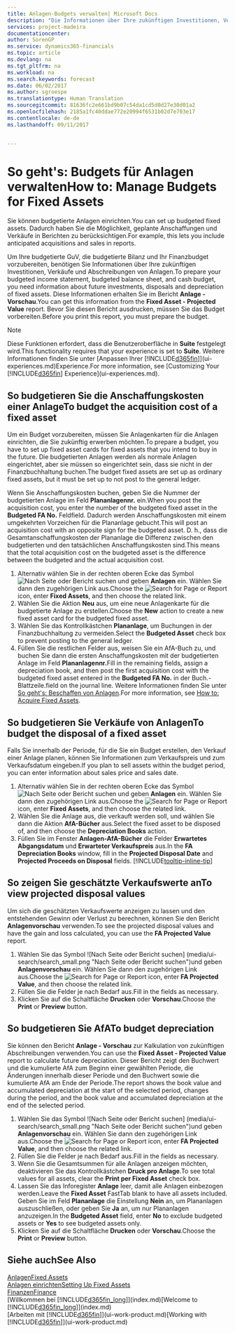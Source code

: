 ```yaml
---
title: Anlagen-Budgets verwalten| Microsoft Docs
description: "Die Informationen über Ihre zukünftigen Investitionen, Verkäufe und Abschreibungen von Anlagen, die Ihnen helfen, Budget- und Planungen vorzubereiten."
services: project-madeira
documentationcenter: 
author: SorenGP
ms.service: dynamics365-financials
ms.topic: article
ms.devlang: na
ms.tgt_pltfrm: na
ms.workload: na
ms.search.keywords: forecast
ms.date: 06/02/2017
ms.author: sgroespe
ms.translationtype: Human Translation
ms.sourcegitcommit: 81636fc2e661bd9b07c54da1cd5d0d27e30d01a2
ms.openlocfilehash: 2185a1fc40ddae772e20994f6531b02d7e703e17
ms.contentlocale: de-de
ms.lasthandoff: 09/11/2017


---
```

# <a name="how-to-manage-budgets-for-fixed-assets"></a><span data-ttu-id="93118-103">So geht's: Budgets für Anlagen verwalten</span><span class="sxs-lookup"><span data-stu-id="93118-103">How to: Manage Budgets for Fixed Assets</span></span>
<span data-ttu-id="93118-104">Sie können budgetierte Anlagen einrichten.</span><span class="sxs-lookup"><span data-stu-id="93118-104">You can set up budgeted fixed assets.</span></span> <span data-ttu-id="93118-105">Dadurch haben Sie die Möglichkeit, geplante Anschaffungen und Verkäufe in Berichten zu berücksichtigen.</span><span class="sxs-lookup"><span data-stu-id="93118-105">For example, this lets you include anticipated acquisitions and sales in reports.</span></span>  

<span data-ttu-id="93118-106">Um Ihre budgetierte GuV, die budgetierte Bilanz und Ihr Finanzbudget vorzubereiten, benötigen Sie Informationen über Ihre zukünftigen Investitionen, Verkäufe und Abschreibungen von Anlagen.</span><span class="sxs-lookup"><span data-stu-id="93118-106">To prepare your budgeted income statement, budgeted balance sheet, and cash budget, you need information about future investments, disposals and depreciation of fixed assets.</span></span> <span data-ttu-id="93118-107">Diese Informationen erhalten Sie im Bericht **Anlage - Vorschau**.</span><span class="sxs-lookup"><span data-stu-id="93118-107">You can get this information from the **Fixed Asset - Projected Value** report.</span></span> <span data-ttu-id="93118-108">Bevor Sie diesen Bericht ausdrucken, müssen Sie das Budget vorbereiten.</span><span class="sxs-lookup"><span data-stu-id="93118-108">Before you print this report, you must prepare the budget.</span></span>  

> [!NOTE]  
>   <span data-ttu-id="93118-109">Diese Funktionen erfordert, dass die Benutzeroberfläche in **Suite** festgelegt wird.</span><span class="sxs-lookup"><span data-stu-id="93118-109">This functionality requires that your experience is set to **Suite**.</span></span> <span data-ttu-id="93118-110">Weitere Informationen finden Sie unter [Anpassen Ihrer [!INCLUDE[d365fin](includes/d365fin_md.md)]](ui-experiences.md)Experience.</span><span class="sxs-lookup"><span data-stu-id="93118-110">For more information, see [Customizing Your [!INCLUDE[d365fin](includes/d365fin_md.md)] Experience](ui-experiences.md).</span></span>

## <a name="to-budget-the-acquisition-cost-of-a-fixed-asset"></a><span data-ttu-id="93118-111">So budgetieren Sie die Anschaffungskosten einer Anlage</span><span class="sxs-lookup"><span data-stu-id="93118-111">To budget the acquisition cost of a fixed asset</span></span>
<span data-ttu-id="93118-112">Um ein Budget vorzubereiten, müssen Sie Anlagenkarten für die Anlagen einrichten, die Sie zukünftig erwerben möchten.</span><span class="sxs-lookup"><span data-stu-id="93118-112">To prepare a budget, you have to set up fixed asset cards for fixed assets that you intend to buy in the future.</span></span> <span data-ttu-id="93118-113">Die budgetierten Anlagen werden als normale Anlagen eingerichtet, aber sie müssen so eingerichtet sein, dass sie nicht in der Finanzbuchhaltung buchen.</span><span class="sxs-lookup"><span data-stu-id="93118-113">The budget fixed assets are set up as ordinary fixed assets, but it must be set up to not post to the general ledger.</span></span>

<span data-ttu-id="93118-114">Wenn Sie Anschaffungskosten buchen, geben Sie die Nummer der budgetierten Anlage im Feld **Plananlagennr.** ein.</span><span class="sxs-lookup"><span data-stu-id="93118-114">When you post the acquisition cost, you enter the number of the budgeted fixed asset in the **Budgeted FA No.**</span></span> <span data-ttu-id="93118-115">Feld</span><span class="sxs-lookup"><span data-stu-id="93118-115">field.</span></span> <span data-ttu-id="93118-116">Dadurch werden Anschaffungskosten mit einem umgekehrten Vorzeichen für die Plananlage gebucht.</span><span class="sxs-lookup"><span data-stu-id="93118-116">This will post an acquisition cost with an opposite sign for the budgeted asset.</span></span> <span data-ttu-id="93118-117">D. h., dass die Gesamtanschaffungskosten der Plananlage die Differenz zwischen den budgetierten und den tatsächlichen Anschaffungskosten sind.</span><span class="sxs-lookup"><span data-stu-id="93118-117">This means that the total acquisition cost on the budgeted asset is the difference between the budgeted and the actual acquisition cost.</span></span>

1. <span data-ttu-id="93118-118">Alternativ wählen Sie in der rechten oberen Ecke das Symbol ![Nach Seite oder Bericht suchen](media/ui-search/search_small.png "Nach Seite oder Bericht suchen") und geben **Anlagen** ein. Wählen Sie dann den zugehörigen Link aus.</span><span class="sxs-lookup"><span data-stu-id="93118-118">Choose the ![Search for Page or Report](media/ui-search/search_small.png "Search for Page or Report icon") icon, enter **Fixed Assets**, and then choose the related link.</span></span>
2. <span data-ttu-id="93118-119">Wählen Sie die Aktion **Neu** aus, um eine neue Anlagenkarte für die budgetierte Anlage zu erstellen.</span><span class="sxs-lookup"><span data-stu-id="93118-119">Choose the **New** action to create a new fixed asset card for the budgeted fixed asset.</span></span>
3. <span data-ttu-id="93118-120">Wählen Sie das Kontrollkästchen **Plananlage**, um Buchungen in der Finanzbuchhaltung zu vermeiden.</span><span class="sxs-lookup"><span data-stu-id="93118-120">Select the **Budgeted Asset** check box to prevent posting to the general ledger.</span></span>
4. <span data-ttu-id="93118-121">Füllen Sie die restlichen Felder aus, weisen Sie ein AfA-Buch zu, und buchen Sie dann die ersten Anschaffungskosten mit der budgetierten Anlage im Feld **Plananlagennr.**</span><span class="sxs-lookup"><span data-stu-id="93118-121">Fill in the remaining fields, assign a depreciation book, and then post the first acquisition cost with the budgeted fixed asset entered in the **Budgeted FA No.**</span></span> <span data-ttu-id="93118-122">in der Buch.-Blattzeile.</span><span class="sxs-lookup"><span data-stu-id="93118-122">field on the journal line.</span></span> <span data-ttu-id="93118-123">Weitere Informationen finden Sie unter [So geht's: Beschaffen von Anlagen](fa-how-acquire.md).</span><span class="sxs-lookup"><span data-stu-id="93118-123">For more information, see [How to: Acquire Fixed Assets](fa-how-acquire.md).</span></span>

## <a name="to-budget-the-disposal-of-a-fixed-asset"></a><span data-ttu-id="93118-124">So budgetieren Sie Verkäufe von Anlagen</span><span class="sxs-lookup"><span data-stu-id="93118-124">To budget the disposal of a fixed asset</span></span>
<span data-ttu-id="93118-125">Falls Sie innerhalb der Periode, für die Sie ein Budget erstellen, den Verkauf einer Anlage planen, können Sie Informationen zum Verkaufspreis und zum Verkaufsdatum eingeben.</span><span class="sxs-lookup"><span data-stu-id="93118-125">If you plan to sell assets within the budget period, you can enter information about sales price and sales date.</span></span>

1. <span data-ttu-id="93118-126">Alternativ wählen Sie in der rechten oberen Ecke das Symbol ![Nach Seite oder Bericht suchen](media/ui-search/search_small.png "Nach Seite oder Bericht suchen") und geben **Anlagen** ein. Wählen Sie dann den zugehörigen Link aus.</span><span class="sxs-lookup"><span data-stu-id="93118-126">Choose the ![Search for Page or Report](media/ui-search/search_small.png "Search for Page or Report icon") icon, enter **Fixed Assets**, and then choose the related link.</span></span>
2. <span data-ttu-id="93118-127">Wählen Sie die Anlage aus, die verkauft werden soll, und wählen Sie dann die Aktion **AfA-Bücher** aus.</span><span class="sxs-lookup"><span data-stu-id="93118-127">Select the fixed asset to be disposed of, and then choose the **Depreciation Books** action.</span></span>
3. <span data-ttu-id="93118-128">Füllen Sie im Fenster **Anlagen-AfA-Bücher** die Felder **Erwartetes Abgangsdatum** und **Erwarteter Verkaufspreis** aus.</span><span class="sxs-lookup"><span data-stu-id="93118-128">In the **FA Depreciation Books** window, fill in the **Projected Disposal Date** and **Projected Proceeds on Disposal** fields.</span></span> [!INCLUDE[tooltip-inline-tip](includes/tooltip-inline-tip_md.md)]

## <a name="to-view-projected-disposal-values"></a><span data-ttu-id="93118-129">So zeigen Sie geschätzte Verkaufswerte an</span><span class="sxs-lookup"><span data-stu-id="93118-129">To view projected disposal values</span></span>
<span data-ttu-id="93118-130">Um sich die geschätzten Verkaufswerte anzeigen zu lassen und den entstehenden Gewinn oder Verlust zu berechnen, können Sie den Bericht **Anlagenvorschau** verwenden.</span><span class="sxs-lookup"><span data-stu-id="93118-130">To see the projected disposal values and have the gain and loss calculated, you can use the **FA Projected Value** report.</span></span>

1. <span data-ttu-id="93118-131">Wählen Sie das Symbol ![Nach Seite oder Bericht suchen] (media/ui-search/search_small.png "Nach Seite oder Bericht suchen")und geben **Anlagenvorschau** ein. Wählen Sie dann den zugehörigen Link aus.</span><span class="sxs-lookup"><span data-stu-id="93118-131">Choose the ![Search for Page or Report](media/ui-search/search_small.png "Search for Page or Report icon") icon, enter **FA Projected Value**, and then choose the related link.</span></span>
2. <span data-ttu-id="93118-132">Füllen Sie die Felder je nach Bedarf aus.</span><span class="sxs-lookup"><span data-stu-id="93118-132">Fill in the fields as necessary.</span></span>
3. <span data-ttu-id="93118-133">Klicken Sie auf die Schaltfläche **Drucken** oder **Vorschau**.</span><span class="sxs-lookup"><span data-stu-id="93118-133">Choose the **Print** or **Preview** button.</span></span>

## <a name="to-budget-depreciation"></a><span data-ttu-id="93118-134">So budgetieren Sie AfA</span><span class="sxs-lookup"><span data-stu-id="93118-134">To budget depreciation</span></span>
<span data-ttu-id="93118-135">Sie können den Bericht **Anlage - Vorschau** zur Kalkulation von zukünftigen Abschreibungen verwenden.</span><span class="sxs-lookup"><span data-stu-id="93118-135">You can use the **Fixed Asset - Projected Value** report to calculate future depreciation.</span></span> <span data-ttu-id="93118-136">Dieser Bericht zeigt den Buchwert und die kumulierte AfA zum Beginn einer gewählten Periode, die Änderungen innerhalb dieser Periode und den Buchwert sowie die kumulierte AfA am Ende der Periode.</span><span class="sxs-lookup"><span data-stu-id="93118-136">The report shows the book value and accumulated depreciation at the start of the selected period, changes during the period, and the book value and accumulated depreciation at the end of the selected period.</span></span>

1. <span data-ttu-id="93118-137">Wählen Sie das Symbol ![Nach Seite oder Bericht suchen] (media/ui-search/search_small.png "Nach Seite oder Bericht suchen")und geben **Anlagenvorschau** ein. Wählen Sie dann den zugehörigen Link aus.</span><span class="sxs-lookup"><span data-stu-id="93118-137">Choose the ![Search for Page or Report](media/ui-search/search_small.png "Search for Page or Report icon") icon, enter **FA Projected Value**, and then choose the related link.</span></span>
2. <span data-ttu-id="93118-138">Füllen Sie die Felder je nach Bedarf aus.</span><span class="sxs-lookup"><span data-stu-id="93118-138">Fill in the fields as necessary.</span></span>
3. <span data-ttu-id="93118-139">Wenn Sie die Gesamtsummen für alle Anlagen anzeigen möchten, deaktivieren Sie das Kontrollkästchen **Druck pro Anlage**.</span><span class="sxs-lookup"><span data-stu-id="93118-139">To see total values for all assets, clear the **Print per Fixed Asset** check box.</span></span>
4. <span data-ttu-id="93118-140">Lassen Sie das Inforegister **Anlage** leer, damit alle Anlagen einbezogen werden.</span><span class="sxs-lookup"><span data-stu-id="93118-140">Leave the **Fixed Asset** FastTab blank to have all assets included.</span></span> <span data-ttu-id="93118-141">Geben Sie im Feld **Plananlage** die Einstellung **Nein** an, um Plananlagen auszuschließen, oder geben Sie **Ja** an, um nur Plananlagen anzuzeigen.</span><span class="sxs-lookup"><span data-stu-id="93118-141">In the **Budgeted Asset** field, enter **No** to exclude budgeted assets or **Yes** to see budgeted assets only.</span></span>
5. <span data-ttu-id="93118-142">Klicken Sie auf die Schaltfläche **Drucken** oder **Vorschau**.</span><span class="sxs-lookup"><span data-stu-id="93118-142">Choose the **Print** or **Preview** button.</span></span>

## <a name="see-also"></a><span data-ttu-id="93118-143">Siehe auch</span><span class="sxs-lookup"><span data-stu-id="93118-143">See Also</span></span>
[<span data-ttu-id="93118-144">Anlagen</span><span class="sxs-lookup"><span data-stu-id="93118-144">Fixed Assets</span></span>](fa-manage.md)  
[<span data-ttu-id="93118-145">Anlagen einrichten</span><span class="sxs-lookup"><span data-stu-id="93118-145">Setting Up Fixed Assets</span></span>](fa-setup.md)  
[<span data-ttu-id="93118-146">Finanzen</span><span class="sxs-lookup"><span data-stu-id="93118-146">Finance</span></span>](finance.md)  
<span data-ttu-id="93118-147">[Willkommen bei [!INCLUDE[d365fin_long](includes/d365fin_long_md.md)]](index.md)</span><span class="sxs-lookup"><span data-stu-id="93118-147">[Welcome to [!INCLUDE[d365fin_long](includes/d365fin_long_md.md)]](index.md)</span></span>  
<span data-ttu-id="93118-148">[Arbeiten mit [!INCLUDE[d365fin](includes/d365fin_md.md)]](ui-work-product.md)</span><span class="sxs-lookup"><span data-stu-id="93118-148">[Working with [!INCLUDE[d365fin](includes/d365fin_md.md)]](ui-work-product.md)</span></span>

